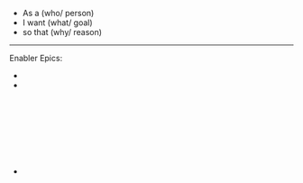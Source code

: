 * As a (who/ person) 
* I want (what/ goal)
* so that (why/ reason) 


----
Enabler Epics:
* <action> 
* <result> 
* <object>

